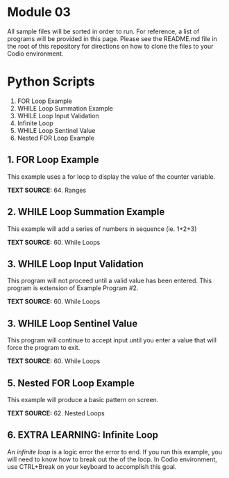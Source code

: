 # Module 03
All sample files will be sorted in order to run.  For reference, a list of programs will be provided in this page.  Please see the README.md file in the root of this repository for directions on how to clone the files to your Codio environment.

# Python Scripts

1.  FOR Loop Example
2.  WHILE Loop Summation Example
3.  WHILE Loop Input Validation
4.  Infinite Loop
5.  WHILE Loop Sentinel Value
6.  Nested FOR Loop Example

## 1.  FOR Loop Example
This example uses a for loop to display the value of the counter variable.

**TEXT SOURCE:**  64. Ranges

## 2.  WHILE Loop Summation Example
This example will add a series of numbers in sequence (ie. 1+2+3)

**TEXT SOURCE:**  60. While Loops

## 3.  WHILE Loop Input Validation
This program will not proceed until a valid value has been entered.  This program is extension
of Example Program #2.

**TEXT SOURCE:**  60. While Loops

## 3.  WHILE Loop Sentinel Value
This program will continue to accept input until you enter a value that will force the program to exit.

**TEXT SOURCE:**  60. While Loops

## 5.  Nested FOR Loop Example
This example will produce a basic pattern on screen.

**TEXT SOURCE:**  62. Nested Loops

## 6.  EXTRA LEARNING:  Infinite Loop
An *infinite loop* is a logic error the error to end.  If you run this example, you will need to know
how to break out the of the loop.  In Codio environment, use CTRL+Break on your keyboard to accomplish this goal.